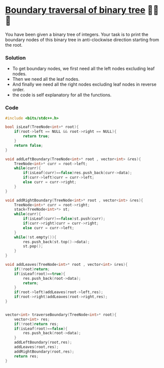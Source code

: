 # [Boundary traversal of binary tree](https://www.codingninjas.com/studio/problems/boundary-traversal_790725?topList=striver-sde-sheet-problems) 🌟🌟🌟

You have been given a binary tree of integers. Your task is to print the boundary nodes of this binary tree in anti-clockwise direction starting from the root.

### Solution

-   To get boundary nodes, we first need all the left nodes excluding leaf nodes.
-   Then we need all the leaf nodes.
-   And finally we need all the right nodes excluding leaf nodes in reverse order.
-   the code is self explanatory for all the functions.

### Code

```cpp
#include <bits/stdc++.h>

bool isLeaf(TreeNode<int>* root){
    if(root->left == NULL && root->right == NULL){
        return true;
    }
    return false;
}

void addLeftBoundary(TreeNode<int>* root , vector<int> &res){
    TreeNode<int>* curr = root->left;
    while(curr){
        if(isLeaf(curr)==false)res.push_back(curr->data);
        if(curr->left)curr = curr->left;
        else curr = curr->right;
    }
}

void addRightBoundary(TreeNode<int>* root , vector<int> &res){
    TreeNode<int>* curr = root->right;
    stack<TreeNode<int>*> st;
    while(curr){
        if(isLeaf(curr)==false)st.push(curr);
        if(curr->right)curr = curr->right;
        else curr = curr->left;
    }
    while(!st.empty()){
        res.push_back(st.top()->data);
        st.pop();
    }
}

void addLeaves(TreeNode<int>* root , vector<int> &res){
    if(!root)return;
    if(isLeaf(root)==true){
        res.push_back(root->data);
        return;
    }
    if(root->left)addLeaves(root->left,res);
    if(root->right)addLeaves(root->right,res);
}


vector<int> traverseBoundary(TreeNode<int>* root){
    vector<int> res;
    if(!root)return res;
    if(isLeaf(root)==false){
        res.push_back(root->data);
    }
    addLeftBoundary(root,res);
    addLeaves(root,res);
    addRightBoundary(root,res);
    return res;
}
```
